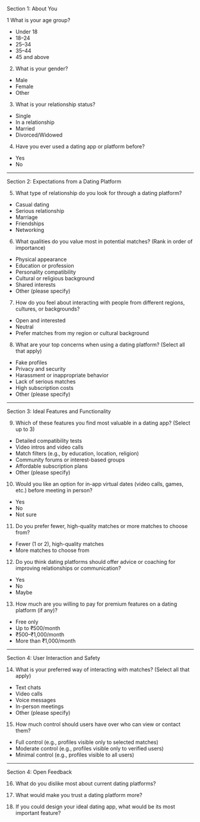 Section 1: About You

1 What is your age group?
- Under 18
- 18–24
- 25–34
- 35–44
- 45 and above

2. What is your gender?
- Male
- Female
- Other

3. What is your relationship status?
- Single
- In a relationship
- Married
- Divorced/Widowed

4. Have you ever used a dating app or platform before?
- Yes
- No

-----

Section 2: Expectations from a Dating Platform

5. What type of relationship do you look for through a dating platform?
- Casual dating
- Serious relationship
- Marriage
- Friendships
- Networking

6. What qualities do you value most in potential matches? (Rank in order of importance)
- Physical appearance
- Education or profession
- Personality compatibility
- Cultural or religious background
- Shared interests
- Other (please specify)

7. How do you feel about interacting with people from different regions, cultures, or backgrounds?
- Open and interested
- Neutral
- Prefer matches from my region or cultural background

8. What are your top concerns when using a dating platform? (Select all that apply)
- Fake profiles
- Privacy and security
- Harassment or inappropriate behavior
- Lack of serious matches
- High subscription costs
- Other (please specify)

---

Section 3: Ideal Features and Functionality

9. Which of these features you find most valuable in a dating app? (Select up to 3)
- Detailed compatibility tests
- Video intros and video calls
- Match filters (e.g., by education, location, religion)
- Community forums or interest-based groups
- Affordable subscription plans
- Other (please specify)

10. Would you like an option for in-app virtual dates (video calls, games, etc.) before meeting in person?
- Yes
- No
- Not sure

11. Do you prefer fewer, high-quality matches or more matches to choose from?
- Fewer (1 or 2), high-quality matches
- More matches to choose from

12. Do you think dating platforms should offer advice or coaching for improving relationships or communication?
- Yes
- No
- Maybe

13. How much are you willing to pay for premium features on a dating platform (if any)?
- Free only
- Up to ₹500/month
- ₹500–₹1,000/month
- More than ₹1,000/month

---

Section 4: User Interaction and Safety

14. What is your preferred way of interacting with matches? (Select all that apply)
- Text chats
- Video calls
- Voice messages
- In-person meetings
- Other (please specify)

15. How much control should users have over who can view or contact them?
- Full control (e.g., profiles visible only to selected matches)
- Moderate control (e.g., profiles visible only to verified users)
- Minimal control (e.g., profiles visible to all users)

--- 

Section 4: Open Feedback

16. What do you dislike most about current dating platforms?

17. What would make you trust a dating platform more?

18. If you could design your ideal dating app, what would be its most important feature?